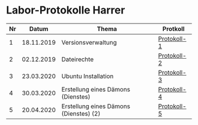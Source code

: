 # Labor-Protokolle Harrer

| Nr | Datum | Thema | Protkoll
| ---- | ----- | ----- | --------
| 1 | 18.11.2019 | Versionsverwaltung | [Protokoll-1](https://github.com/HTLMechatronics/m17-3ahme-la1-sx/blob/harthm17/Protokolle/protokoll-1_harthm17_2019-11-18.md)
| 2 | 02.12.2019 | Dateirechte | [Protokoll-2](https://github.com/HTLMechatronics/m17-3ahme-la1-sx/blob/harthm17/Protokolle/protokoll-2_harthm17_2019-12-02.md)
| 3 |  23.03.2020 | Ubuntu Installation | [Protokoll-3](https://github.com/HTLMechatronics/m17-3ahme-la1-sx/blob/harthm17/Protokolle/protokoll-3_harthm17_2020-03-23.md)
| 4 | 30.03.2020 | Erstellung eines Dämons (Dienstes) | [Protokoll-4](https://github.com/HTLMechatronics/m17-3ahme-la1-sx/blob/harthm17/Protokolle/protokoll-4_harthm17_2020-03-30.md)
| 5 | 20.04.2020 | Erstellung eines Dämons (Dienstes) (2)| [Protokoll-5](https://github.com/HTLMechatronics/m17-3ahme-la1-sx/blob/harthm17/Protokolle/protokoll-5_harthm17_2020-04-20.md)
